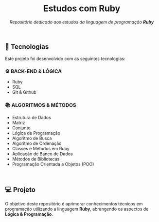 
<h1 align="center">Estudos com Ruby</h1>

<p align="center">
  <em>Repositório dedicado aos estudos da linguagem de programação <strong>Ruby</strong></em>
</p>

<br>

## 🚀 Tecnologias

Este projeto foi desenvolvido com as seguintes tecnologias:

### ⚙ BACK-END & LÓGICA
- Ruby
- SQL
- Git & Github

### 📚 ALGORITMOS & MÉTODOS
- Estrutura de Dados
- Matriz
- Conjunto
- Lógica de Programação
- Algoritmo de Busca
- Algoritmo de Ordenação
- Classes e Métodos em Ruby
- Aplicação de Banco de Dados
- Métodos de Bibliotecas
- Programação Orientada a Objetos (POO)

<br>

## 💻 Projeto

<p>
  O objetivo deste repositório é aprimorar conhecimentos técnicos em programação utilizando a linguagem <strong>Ruby</strong>, abrangendo os aspectos de <strong>Lógica & Programação</strong>.
</p>
